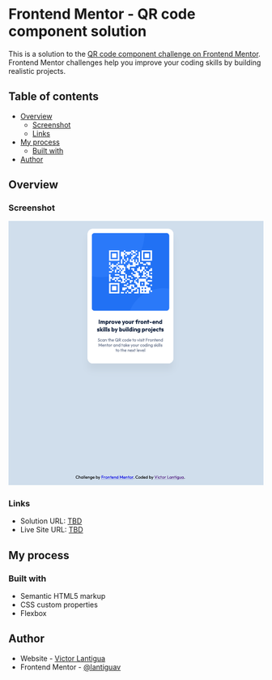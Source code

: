 # Frontend Mentor - QR code component solution

This is a solution to the [QR code component challenge on Frontend Mentor](https://www.frontendmentor.io/challenges/qr-code-component-iux_sIO_H). Frontend Mentor challenges help you improve your coding skills by building realistic projects. 

## Table of contents

- [Overview](#overview)
  - [Screenshot](#screenshot)
  - [Links](#links)
- [My process](#my-process)
  - [Built with](#built-with)
- [Author](#author)


## Overview

### Screenshot

![](./screenshot.png)

### Links

- Solution URL: [TBD](https://your-solution-url.com)
- Live Site URL: [TBD](https://your-live-site-url.com)

## My process

### Built with

- Semantic HTML5 markup
- CSS custom properties
- Flexbox


## Author

- Website - [Victor Lantigua](https://www.victorlantigua.com)
- Frontend Mentor - [@lantiguav](https://www.frontendmentor.io/profile/lantiguav)

